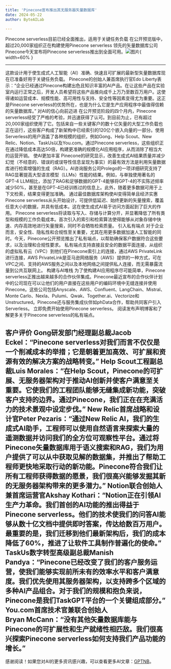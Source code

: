 ```yaml
---
title: 'Pinecone宣布推出其无服务器矢量数据库'
date: 2024-05-22
author: ByteAILab

---
```


Pinecone serverless目前已经全面推出，适用于关键任务负载
在公开预览版中，超过20,000家组织正在构建使用Pinecone serverless
领先的矢量数据库公司Pinecone今天宣布将Pinecone serverless推出到全面可用。![图片](https://ai-techpark.com/wp-content/uploads/2024/05/Pinec-960x540.jpg){ width=60% }

---
这款设计用于使生成式人工智能（AI）准确、快速且可扩展的最新型矢量数据库现在已准备好用于关键任务负载。
Pinecone的创始人兼首席执行官Edo Liberty表示：“企业已经通过Pinecone构建出色且知识丰富的AI产品。在让这些产品在实验室内运行正常之后，开发人员希望将这些产品推向成千上万乃至数百万用户。这使得诸如运营成本、规模性能、高可用性与支持、安全性等因素变得尤为重要。这正是Pinecone serverless的优势所在，也是为什么它是生产应用程序中最值得信赖的矢量数据库。”
对AI的信心向前迈进
在公开预览阶段的四个月内，Pinecone serverless经受了严格的考验，并迅速获得了认可。到目前为止，已有超过20,000家组织使用了它。包括来自一些关键客户的数十亿矢量的大型工作负载也正在运行，这些客户构成了新架构中已经索引的120亿个嵌入向量的一部分。使用Serverless的用户涵盖了各种规模的组织，例如Gong、Help Scout、New Relic、Notion、TaskUs以及You.com。通过Pinecone serverless，这些组织正在通过降低成本高达50倍，构建更准确的规模化AI应用程序，从而消除了相当大的运营开销。
使AI更加丰富
Pinecone的研究显示，改善生成式AI结果质量并减少幻觉（不经意的、错误的或误导性信息呈现为事实）的最有效方法是利用矢量数据库进行检索增强的生成（RAG）。AI咨询服务公司Prolego的一项详细研究支持了RAG显著提高大型语言模型（LLMs）性能的结果。例如，与单独使用著名的GPT-4 LLM相比，添加了RAG和足够数据的GPT-4能够将GPT-4的不实陈述频率减少50%，甚至是在GPT-4已经训练过的信息上。此外，随着更多数据可用于上下文检索，结果变得更加准确。
通过最佳数据库架构使AI变得简单且经济实惠
Pinecone serverless从头开始设计，可提供低延迟、始终更新的矢量搜索，覆盖任意大小的数据，并具有低成本。这在使生成式AI易于访问方面起到了巨大的作用。
Pinecone serverless将读取与写入、存储与计算分开，并显著降低了所有类型和规模的工作负载成本。首次引入的索引和检索算法使得能够从对象存储中快速、内存高效地进行矢量搜索，同时不会牺牲检索质量。
引入私有端点
对于企业而言，安全性、隐私性和合规性至关重要，尤其在用更多数据加速人工智能的同时。今天，Pinecone公开预览推出了私有端点，以帮助确保客户数据符合这些要求，以及治理和合规性要求。
私有端点支持直接且安全的数据平面连接，从组织的虚拟私有云（VPC）到他们在Pinecone索引上的连接，通过AWS PrivateLink进行连接，AWS PrivateLink是亚马逊网络服务（AWS）提供的一种方式，可在VPC之间、支持的AWS服务之间以及本地网络之间提供私人连接，而无需暴露流量到公共互联网上。
构建与AI堆栈
为了使构建AI应用程序尽可能简单，Pinecone serverless正推出越来越多的合作伙伴集成。Pinecone最近宣布的合作伙伴计划中的公司现在可以让他们的用户直接在这些用户的编码环境中无缝连接并使用Pinecone。这些公司包括Anyscale、AWS、Confluent、LangChain、Mistral、Monte Carlo、Nexla、Pulumi、Qwak、Together.ai、Vectorize和Unstructured。Pinecone还与服务集成伙伴如phData合作，帮助共同客户引入Serverless。
立即免费开始使用Pinecone serverless。
阅读发布声明博客和了解更多关于Pinecone serverless的私有端点。

客户评价
Gong研发部门经理副总裁Jacob Eckel：“Pinecone serverless对我们而言不仅仅是一个削减成本的举措；它是朝着更加高效、可扩展和资源有效的解决方案的战略转变。”
Help Scout工程副总裁Luis Morales：“在Help Scout，Pinecone的可扩展、无服务器架构对于推动AI创新并使客户满意至关重要。它使我们的工程团队能够无缝集成新功能，突破客户支持的边界。通过Pinecone，我们正在在充满活力的技术景观中设定步伐。”
New Relic首席战略和设计官Peter Pezaris：“通过New Relic AI，我们的生成式AI助手，工程师可以使用自然语言来探索大量的遥测数据并访问我们的全方位可观察性平台。通过将Pinecone矢量数据库用于语义搜索和RAG，我们为用户提供了可以从中获取见解的数据集，并推出了帮助工程师更快地采取行动的新功能。Pinecone符合我们让所有工程师获得数据的愿景，我们很高兴能够发掘其新的无服务器架构带来的更多潜力。”
Notion联合创始人兼首席运营官Akshay Kothari：“Notion正在引领AI生产力革命。我们首创的AI功能的推出得益于Pinecone serverless。他们的技术使我们的问答AI能够从数十亿文档中提供即时答案，传达给数百万用户。最重要的是，我们迁移到他们最新架构后，我们的成本降低了60%，推进了让软件工具制作普遍化的使命。”
TaskUs数字转型高级副总裁Manish Pandya：“Pinecone已经改变了我们的客户服务运营，使我们能够实现前所未有的效率水平和客户满意度。我们优先使用其服务器架构，以支持跨多个区域的多种AI产品组合。对于我们的规模和抱负来说，Pinecone是我们TaskGPT平台的一个关键组成部分。”
You.com首席技术官兼联合创始人Bryan McCann：“没有其他矢量数据库能与Pinecone的可扩展性和生产就绪性相匹敌。我们很高兴探索Pinecone serverless如何支持我们产品功能的增长。”
---
感谢阅读！如果您对AI的更多资讯感兴趣，可以查看更多AI文章：[GPTNB](https://gptnb.com)。